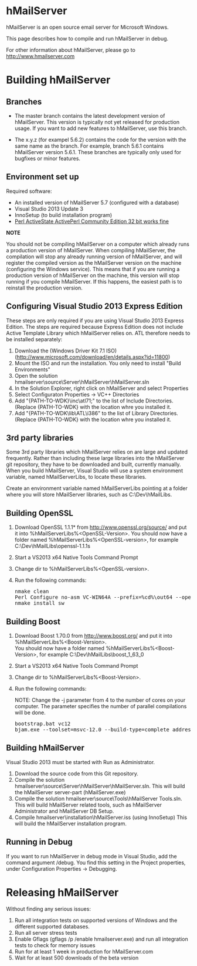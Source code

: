hMailServer
===========

hMailServer is an open source email server for Microsoft Windows.

This page describes how to compile and run hMailServer in debug. 

For other information about hMailServer, please go to http://www.hmailserver.com

Building hMailServer
====================

Branches
--------

   * The master branch contains the latest development version of hMailServer. This version is typically not yet released for production usage. If you want to add new features to hMailServer, use this branch.
   
   * The x.y.z (for exampel 5.6.2) contains the code for the version with the same name as the branch. For example, branch 5.6.1 contains hMailServer version 5.6.1. These branches are typically only used for bugfixes or minor features.

Environment set up
---------------------

Required software:

   * An installed version of hMailServer 5.7 (configured with a database)
   * Visual Studio 2013 Update 3
   * InnoSetup (to build installation program)
   * [Perl ActiveState ActivePerl Community Edition 32 bit works fine](https://www.activestate.com/activeperl/downloads)
   
**NOTE**

You should not be compiling hMailServer on a computer which already runs a production version of hMailServer. When compiling hMailServer, the compilation will stop any already running version of hMailServer, and will register the compiled version as the hMailServer version on the machine (configuring the Windows service). This means that if you are running a production version of hMailServer on the machine, this version will stop running if you compile hMailServer. If this happens, the easiest path is to reinstall the production version.

Configuring Visual Studio 2013 Express Edition
----------------------------------------------

These steps are only required if you are using Visual Studio 2013 Express Edition. The steps are required because Express Edition does not include Active Template Library which hMailServer relies on. ATL therefore needs to be installed separately:

1. Download the (Windows Driver Kit 7.1 ISO)(http://www.microsoft.com/download/en/details.aspx?id=11800)
2. Mount the ISO and run the installation. You only need to install "Build Environments"
4. Open the solution hmailserver\source\Server\hMailServer\hMailServer.sln
5. In the Solution Explorer, right click on hMailServer and select Properties
6. Select Configuraton Properties -> VC++ Directories
7. Add "{PATH-TO-WDK}\inc\atl71;" to the list of Include Directories. (Replace {PATH-TO-WDK} with the location whre you installed it.
8. Add "{PATH-TO-WDK\lib\ATL\i386" to the list of Library Directories.  (Replace {PATH-TO-WDK} with the location whre you installed it.

3rd party libraries
-------------------

Some 3rd party libraries which hMailServer relies on are large and updated frequently. Rather than including these large libraries into the hMailServer git repository, they have to be downloaded and built, currently manually. When you build hMailServer, Visual Studio will use a system environment variable, named hMailServerLibs, to locate these libraries.

Create an environment variable named hMailServerLibs pointing at a folder where you will store hMailServer libraries, such as C:\Dev\hMailLibs.

Building OpenSSL
----------------
1. Download OpenSSL 1.1.1* from http://www.openssl.org/source/ and put it into %hMailServerLibs%\<OpenSSL-Version>.
   You should now have a folder named %hMailServerLibs%\<OpenSSL-version>, for example C:\Dev\hMailLibs\openssl-1.1.1s
2. Start a VS2013 x64 Native Tools Command Prompt
3. Change dir to %hMailServerLibs%\<OpenSSL-version>.
3. Run the following commands:

   <pre>
   nmake clean
   Perl Configure no-asm VC-WIN64A --prefix=%cd%\out64 --openssldir=%cd%\out64 -D_WIN32_WINNT=0x501
   nmake install_sw
   </pre>

Building Boost
--------------
1. Download Boost 1.70.0 from http://www.boost.org/ and put it into %hMailServerLibs%\<Boost-Version>.  
   You should now have a folder named %hMailServerLibs%\<Boost-Version>, for example C:\Dev\hMailLibs\boost_1_63_0
2. Start a VS2013 x64 Native Tools Command Prompt
3. Change dir to %hMailServerLibs%\<Boost-Version>.
4. Run the following commands:
 
   NOTE: Change the -j parameter from 4 to the number of cores on your computer. The parameter specifies the number of parallel compilations will be done.

   <pre>
   bootstrap.bat vc12
   bjam.exe --toolset=msvc-12.0 --build-type=complete address-model=64 --build-dir=out64 -j 4
   </pre>


Building hMailServer
--------------------

Visual Studio 2013 must be started with Run as Administrator.

1. Download the source code from this Git repository.
2. Compile the solution hmailserver\source\Server\hMailServer\hMailServer.sln.
   This will build the hMailServer server-part (hMailServer.exe)
3. Compile the solution hmailserver\source\Tools\hMailServer Tools.sln.
   This will build hMailServer related tools, such as hMailServer Administrator and hMailServer DB Setup.
4. Compile hmailserver\installation\hMailServer.iss (using InnoSetup)
   This will build the hMailServer installation program.

Running in Debug
----------------

If you want to run hMailServer in debug mode in Visual Studio, add the command argument /debug. You find this setting in the Project properties, under Configuration Properties -> Debugging.

Releasing hMailServer
=====================

Without finding any serious issues:

1. Run all integration tests on supported versions of Windows and the different supported databases. 
2. Run all server stress tests
3. Enable Gflags (gflags /p /enable hmailserver.exe) and run all integration tests to check for memory issues
4. Run for at least 1 week in production for hMailServer.com
5. Wait for at least 500 downloads of the beta version
